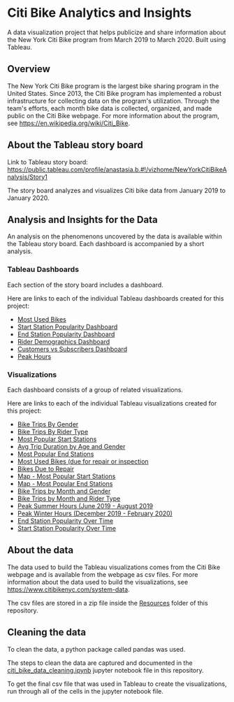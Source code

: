 # Citi Bike Analytics and Insights

A data visualization project that helps publicize and share information about the New York Citi Bike program from March 2019 to March 2020. Built using Tableau.

## Overview

The New York Citi Bike program is the largest bike sharing program in the United States. Since 2013, the Citi Bike program has implemented a robust infrastructure for collecting data on the program's utilization. Through the team's efforts, each month bike data is collected, organized, and made public on the Citi Bike webpage. For more information about the program, see <https://en.wikipedia.org/wiki/Citi_Bike>.

## About the Tableau story board

Link to Tableau story board: <https://public.tableau.com/profile/anastasia.b.#!/vizhome/NewYorkCitiBikeAnalysis/Story1>


The story board analyzes and visualizes Citi bike data from January 2019 to January 2020.

## Analysis and Insights for the Data

An analysis on the phenomenons uncovered by the data is available within the Tableau story board. Each dashboard is accompanied by a short analysis.

### Tableau Dashboards

Each section of the story board includes a dashboard.

Here are links to each of the individual Tableau dashboards created for this project:

* [Most Used Bikes](https://public.tableau.com/profile/anastasia.b.#!/vizhome/NewYorkCitiBikeAnalysis/Dashboard6)
* [Start Station Popularity Dashboard](https://public.tableau.com/profile/anastasia.b.#!/vizhome/NewYorkCitiBikeAnalysis/Dashboard2)
* [End Station Popularity Dashboard](https://public.tableau.com/profile/anastasia.b.#!/vizhome/NewYorkCitiBikeAnalysis/Dashboard3)
* [Rider Demographics Dashboard](https://public.tableau.com/profile/anastasia.b.#!/vizhome/NewYorkCitiBikeAnalysis/Dashboard1)
* [Customers vs Subscribers Dashboard](https://public.tableau.com/profile/anastasia.b.#!/vizhome/NewYorkCitiBikeAnalysis/Dashboard5)
* [Peak Hours ](https://public.tableau.com/profile/anastasia.b.#!/vizhome/NewYorkCitiBikeAnalysis/Dashboard4)
### Visualizations

Each dashboard consists of a group of related visualizations.

Here are links to each of the individual Tableau visualizations created for this project:

* [Bike Trips By Gender](https://public.tableau.com/profile/anastasia.b.#!/vizhome/NewYorkCitiBikeAnalysis/Sheet4)
* [Bike Trips By Rider Type](https://public.tableau.com/profile/anastasia.b.#!/vizhome/NewYorkCitiBikeAnalysis/Sheet7)
* [Most Popular Start Stations](https://public.tableau.com/profile/anastasia.b.#!/vizhome/NewYorkCitiBikeAnalysis/Sheet2)
* [Avg Trip Duration by Age and Gender](https://public.tableau.com/profile/anastasia.b.#!/vizhome/NewYorkCitiBikeAnalysis/Sheet5)
* [Most Popular End Stations](https://public.tableau.com/profile/anastasia.b.#!/vizhome/NewYorkCitiBikeAnalysis/Sheet9)
* [Most Used Bikes (due for repair or inspection](https://public.tableau.com/profile/anastasia.b.#!/vizhome/NewYorkCitiBikeAnalysis/Sheet14)
* [Bikes Due to Repair](https://public.tableau.com/profile/anastasia.b.#!/vizhome/NewYorkCitiBikeAnalysis/Sheet15)
* [Map - Most Popular Start Stations](https://public.tableau.com/profile/anastasia.b.#!/vizhome/NewYorkCitiBikeAnalysis/Sheet3)
* [Map - Most Popular End Stations](https://public.tableau.com/profile/anastasia.b.#!/vizhome/NewYorkCitiBikeAnalysis/Sheet10)
* [Bike Trips by Month and Gender](https://public.tableau.com/profile/anastasia.b.#!/vizhome/NewYorkCitiBikeAnalysis/Sheet6)
* [Bike Trips by Month and Rider Type](https://public.tableau.com/profile/anastasia.b.#!/vizhome/NewYorkCitiBikeAnalysis/Sheet13)
* [Peak Summer Hours (June 2019 - August 2019](https://public.tableau.com/profile/anastasia.b.#!/vizhome/NewYorkCitiBikeAnalysis/Sheet12)
* [Peak Winter Hours (December 2019 - February 2020)](https://public.tableau.com/profile/anastasia.b.#!/vizhome/NewYorkCitiBikeAnalysis/Sheet11)
* [End Station Popularity Over Time](https://public.tableau.com/profile/anastasia.b.#!/vizhome/NewYorkCitiBikeAnalysis/Sheet8)
* [Start Station Popularity Over Time](https://public.tableau.com/profile/anastasia.b.#!/vizhome/NewYorkCitiBikeAnalysis/Sheet1)

## About the data

The data used to build the Tableau visualizations comes from the Citi Bike webpage and is available from the webpage as csv files. For more information about the data used to build the visualizations, see <https://www.citibikenyc.com/system-data>.

The csv files are stored in a zip file inside the [Resources](./Resources) folder of this repository.

## Cleaning the data

To clean the data, a python package called pandas was used.

The steps to clean the data are captured and documented in the [citi_bike_data_cleaning.ipynb](./citi_bike_data_cleaning.ipynb) jupyter notebook file in this repository.

To get the final csv file that was used in Tableau to create the visualizations, run through all of the cells in the jupyter notebook file.
